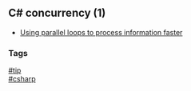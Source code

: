 ## C\# concurrency (1)

- [Using parallel loops to process information faster](using-parallel-loops.md)

### Tags
[#tip](../../tips.md)  
[#csharp](../csharp.md)